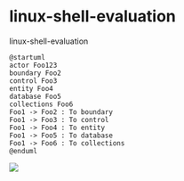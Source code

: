 # linux-shell-evaluation
linux-shell-evaluation

```plantuml:md-sample-sequence
@startuml
actor Foo123
boundary Foo2
control Foo3
entity Foo4
database Foo5
collections Foo6
Foo1 -> Foo2 : To boundary
Foo1 -> Foo3 : To control
Foo1 -> Foo4 : To entity
Foo1 -> Foo5 : To database
Foo1 -> Foo6 : To collections
@enduml
```

![](./md-sample-sequence.svg)
